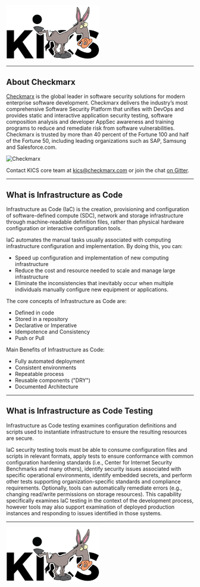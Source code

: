 <img alt="KICS - Keeping Infrastructure as Code Secure" src="https://raw.githubusercontent.com/Checkmarx/kics/master/docs/img/logo/kics-logo-donkey.png" width="250">

---

## About Checkmarx

[Checkmarx](https://www.checkmarx.com/) is the global leader in software security solutions for modern enterprise software development. Checkmarx delivers the industry’s most comprehensive Software Security Platform that unifies with DevOps and provides static and interactive application security testing, software composition analysis and developer AppSec awareness and training programs to reduce and remediate risk from software vulnerabilities. Checkmarx is trusted by more than 40 percent of the Fortune 100 and half of the Fortune 50, including leading organizations such as SAP, Samsung and Salesforce.com.

<img alt="Checkmarx" src="https://raw.githubusercontent.com/Checkmarx/kics/master/docs/img/logo/logo-cx-horizontal.png" width="200">

Contact KICS core team at [kics@checkmarx.com](mailto:kics@checkmarx.com) or join the chat [on Gitter](https://gitter.im/kics-io/community).

---

## What is Infrastructure as Code

Infrastructure as Code (IaC) is the creation, provisioning and configuration of software-defined compute (SDC), network and storage infrastructure through machine-readable definition files, rather than physical hardware configuration or interactive configuration tools.

IaC automates the manual tasks usually associated with computing infrastructure configuration and implementation.
By doing this, you can:

- Speed up configuration and implementation of new computing infrastructure
- Reduce the cost and resource needed to scale and manage large infrastructure
- Eliminate the inconsistencies that inevitably occur when multiple individuals manually configure new equipment or applications.

The core concepts of Infrastructure as Code are:

- Defined in code
- Stored in a repository
- Declarative or Imperative
- Idempotence and Consistency
- Push or Pull

Main Benefits of Infrastructure as Code:

- Fully automated deployment
- Consistent environments
- Repeatable process
- Reusable components ("DRY")
- Documented Architecture

---

## What is Infrastructure as Code Testing

Infrastructure as Code testing examines configuration definitions and scripts used to instantiate infrastructure to ensure the resulting resources are secure.

IaC security testing tools must be able to consume configuration files and scripts in relevant formats, apply tests to ensure conformance with common configuration hardening standards (i.e., Center for Internet Security Benchmarks and many others), identify security issues associated with specific operational environments, identify embedded secrets, and perform other tests supporting organization-specific standards and compliance requirements. Optionally, tools can automatically remediate errors (e.g., changing read/write permissions on storage resources). This capability specifically examines IaC testing in the context of the development process, however tools may also support examination of deployed production instances and responding to issues identified in those systems.

---

<img alt="KICS - Keeping Infrastructure as Code Secure" src="https://raw.githubusercontent.com/Checkmarx/kics/master/docs/img/logo/kics-logo-donkey.png" width="250">  
